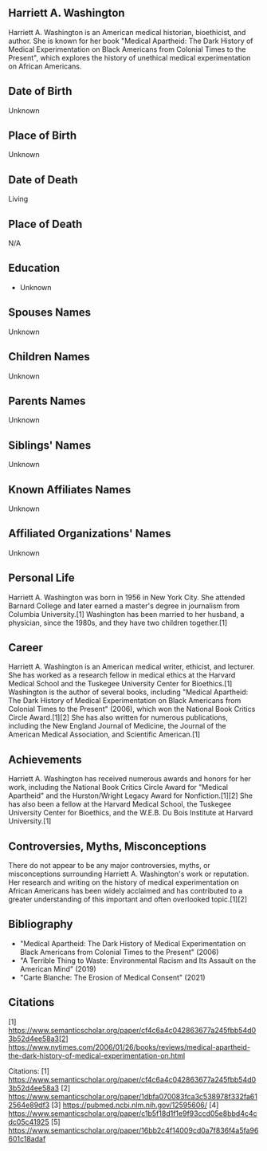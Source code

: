 ## Harriett A. Washington

Harriett A. Washington is an American medical historian, bioethicist, and author. She is known for her book "Medical Apartheid: The Dark History of Medical Experimentation on Black Americans from Colonial Times to the Present", which explores the history of unethical medical experimentation on African Americans.

## Date of Birth
Unknown

## Place of Birth
Unknown

## Date of Death
Living

## Place of Death
N/A

## Education
- Unknown

## Spouses Names
Unknown

## Children Names
Unknown

## Parents Names
Unknown

## Siblings' Names
Unknown

## Known Affiliates Names
Unknown

## Affiliated Organizations' Names
Unknown
## Personal Life
Harriett A. Washington was born in 1956 in New York City. She attended Barnard College and later earned a master's degree in journalism from Columbia University.[1] Washington has been married to her husband, a physician, since the 1980s, and they have two children together.[1]

## Career
Harriett A. Washington is an American medical writer, ethicist, and lecturer. She has worked as a research fellow in medical ethics at the Harvard Medical School and the Tuskegee University Center for Bioethics.[1] Washington is the author of several books, including "Medical Apartheid: The Dark History of Medical Experimentation on Black Americans from Colonial Times to the Present" (2006), which won the National Book Critics Circle Award.[1][2] She has also written for numerous publications, including the New England Journal of Medicine, the Journal of the American Medical Association, and Scientific American.[1]

## Achievements
Harriett A. Washington has received numerous awards and honors for her work, including the National Book Critics Circle Award for "Medical Apartheid" and the Hurston/Wright Legacy Award for Nonfiction.[1][2] She has also been a fellow at the Harvard Medical School, the Tuskegee University Center for Bioethics, and the W.E.B. Du Bois Institute at Harvard University.[1]

## Controversies, Myths, Misconceptions
There do not appear to be any major controversies, myths, or misconceptions surrounding Harriett A. Washington's work or reputation. Her research and writing on the history of medical experimentation on African Americans has been widely acclaimed and has contributed to a greater understanding of this important and often overlooked topic.[1][2]

## Bibliography
- "Medical Apartheid: The Dark History of Medical Experimentation on Black Americans from Colonial Times to the Present" (2006)
- "A Terrible Thing to Waste: Environmental Racism and Its Assault on the American Mind" (2019)
- "Carte Blanche: The Erosion of Medical Consent" (2021)

## Citations
[1] https://www.semanticscholar.org/paper/cf4c6a4c042863677a245fbb54d03b52d4ee58a3[2] https://www.nytimes.com/2006/01/26/books/reviews/medical-apartheid-the-dark-history-of-medical-experimentation-on.html

Citations:
[1] https://www.semanticscholar.org/paper/cf4c6a4c042863677a245fbb54d03b52d4ee58a3
[2] https://www.semanticscholar.org/paper/1dbfa070083fca3c538978f332fa612564e89df3
[3] https://pubmed.ncbi.nlm.nih.gov/12595606/
[4] https://www.semanticscholar.org/paper/c1b5f18d1f1e9f93ccd05e8bbd4c4cdc05c41925
[5] https://www.semanticscholar.org/paper/16bb2c4f14009cd0a7f836f4a5fa96601c18adaf